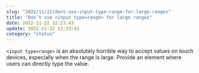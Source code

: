 ```yaml
---
slug: "2022/11/22/dont-use-input-type-range-for-large-ranges"
title: "Don’t use <input type=range> for large ranges"
date: 2022-11-22 12:23:43
update: 2022-11-22 12:23:43
category: "status"
---
```


`<input type=range>` is an absolutely horrible way to accept values on touch devices, especially when the range is large. Provide an element where users can directly type the value.
